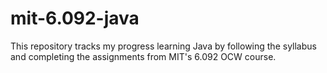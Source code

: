 # mit-6.092-java
This repository tracks my progress learning Java by following the syllabus and completing the assignments from MIT's 6.092 OCW course.
